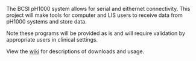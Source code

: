 The BCSI pH1000 system allows for serial and eithernet connectivity.  This project will make tools for computer and LIS users to receive data from pH1000 systems and store data.

Note these programs will be provided as is and will require validation by appropriate users in clinical settings.

View the [wiki](Main.md) for descriptions of downloads and usage.
